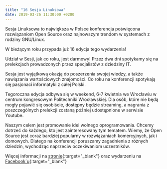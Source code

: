 ```yaml
---
title: "16 Sesja Linuksowa"
date: 2019-03-26 11:30:00 +0200
---
```


Sesja Linuksowa to największa w Polsce konferencja poświęcona rozwiązaniom Open Source oraz najnowszym trendom w systemach z rodziny GNU/Linux.

W bieżącym roku przypada już 16 edycja tego wydarzenia!

Udział w Sesji, jak co roku, jest darmowy! Przez dwa dni spotykamy się na prelekcjach prowadzonych przez specjalistów z dziedziny IT.

Sesja jest wyjątkową okazją do poszerzenia swojej wiedzy, a także nawiązania wartościowych znajomości. Co roku na konferencji spotykają się pasjonaci informatyki z całej Polski.

Tegoroczna edycja odbywa się w weekend, 6-7 kwietnia we Wrocławiu w centrum kongresowym Politechniki Wrocławskiej. Dla osób, które nie będą mogły pojawić się osobiście, dostępny będzie streaming, a nagrania z poszczególnych prelekcji zostaną później udostępnione w serwisie Youtube.

Naszym celem jest promowanie idei wolnego oprogramowania. Chcemy dotrzeć do każdego, kto jest zainteresowany tym tematem. Wiemy, że Open Source jest coraz bardziej popularny w rozwiązaniach komercyjnych, jak i domowych. Dlatego na konferencji poruszamy zagadnienia z różnych dziedzin, wychodząc naprzeciw oczekiwaniom uczestników.

Więcej informacji na [stronie](https://16.sesja.linuksowa.pl){:target="_blank"}
oraz wydarzeniu na [Facebook`u](https://www.facebook.com/events/391168128112581){:target="_blank"}
